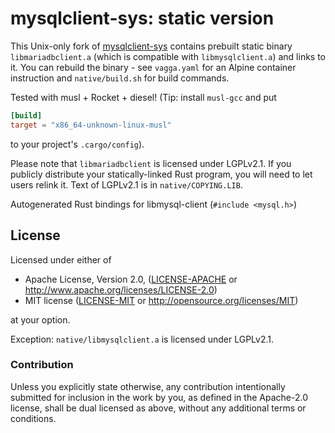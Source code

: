 mysqlclient-sys: static version
======

This Unix-only fork of [mysqlclient-sys](https://github.com/sgrif/mysqlclient-sys) contains prebuilt static binary `libmariadbclient.a` (which is compatible with `libmysqlclient.a`) and links to it. You can rebuild the binary - see `vagga.yaml` for an Alpine container instruction and `native/build.sh` for build commands.

Tested with musl + Rocket + diesel! (Tip: install `musl-gcc` and put

```toml
[build]
target = "x86_64-unknown-linux-musl"
```

to your project's `.cargo/config`).

Please note that `libmariadbclient` is licensed under LGPLv2.1. If you publicly distribute your statically-linked Rust program, you will need to let users relink it. Text of LGPLv2.1 is in `native/COPYING.LIB`.

Autogenerated Rust bindings for libmysql-client (`#include <mysql.h>`)

## License

Licensed under either of

 * Apache License, Version 2.0, ([LICENSE-APACHE](LICENSE-APACHE) or
   http://www.apache.org/licenses/LICENSE-2.0)
 * MIT license ([LICENSE-MIT](LICENSE-MIT) or
   http://opensource.org/licenses/MIT)

at your option.

Exception: `native/libmysqlclient.a` is licensed under LGPLv2.1.

### Contribution

Unless you explicitly state otherwise, any contribution intentionally submitted
for inclusion in the work by you, as defined in the Apache-2.0 license, shall be
dual licensed as above, without any additional terms or conditions.
